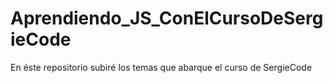 # Aprendiendo_JS_ConElCursoDeSergieCode
En éste repositorio subiré los temas que abarque el curso de SergieCode
